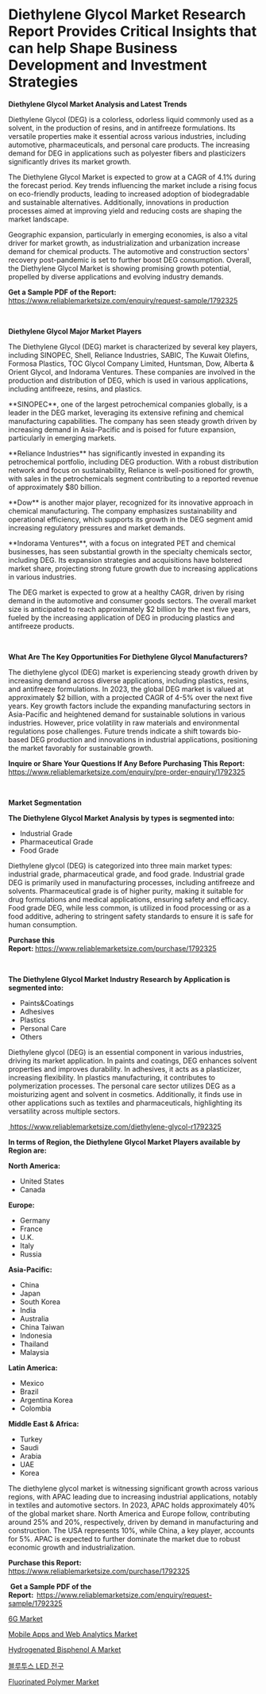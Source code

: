 <p><h1>Diethylene Glycol Market Research Report Provides Critical Insights that can help Shape Business Development and Investment Strategies</h1></p><p><strong>Diethylene Glycol Market Analysis and Latest Trends</strong></p>
<p><p>Diethylene Glycol (DEG) is a colorless, odorless liquid commonly used as a solvent, in the production of resins, and in antifreeze formulations. Its versatile properties make it essential across various industries, including automotive, pharmaceuticals, and personal care products. The increasing demand for DEG in applications such as polyester fibers and plasticizers significantly drives its market growth.</p><p>The Diethylene Glycol Market is expected to grow at a CAGR of 4.1% during the forecast period. Key trends influencing the market include a rising focus on eco-friendly products, leading to increased adoption of biodegradable and sustainable alternatives. Additionally, innovations in production processes aimed at improving yield and reducing costs are shaping the market landscape. </p><p>Geographic expansion, particularly in emerging economies, is also a vital driver for market growth, as industrialization and urbanization increase demand for chemical products. The automotive and construction sectors' recovery post-pandemic is set to further boost DEG consumption. Overall, the Diethylene Glycol Market is showing promising growth potential, propelled by diverse applications and evolving industry demands.</p></p>
<p><strong>Get a Sample PDF of the Report:&nbsp;</strong> <a href="https://www.reliablemarketsize.com/enquiry/request-sample/1792325?utm_campaign=1103&utm_medium=2&utm_source=Github&utm_content=ia&utm_term=14112024&utm_id=diethylene-glycol">https://www.reliablemarketsize.com/enquiry/request-sample/1792325</a></p>
<p>&nbsp;</p>
<p><strong>Diethylene Glycol Major Market Players</strong></p>
<p><p>The Diethylene Glycol (DEG) market is characterized by several key players, including SINOPEC, Shell, Reliance Industries, SABIC, The Kuwait Olefins, Formosa Plastics, TOC Glycol Company Limited, Huntsman, Dow, Alberta & Orient Glycol, and Indorama Ventures. These companies are involved in the production and distribution of DEG, which is used in various applications, including antifreeze, resins, and plastics.</p><p>**SINOPEC**, one of the largest petrochemical companies globally, is a leader in the DEG market, leveraging its extensive refining and chemical manufacturing capabilities. The company has seen steady growth driven by increasing demand in Asia-Pacific and is poised for future expansion, particularly in emerging markets.</p><p>**Reliance Industries** has significantly invested in expanding its petrochemical portfolio, including DEG production. With a robust distribution network and focus on sustainability, Reliance is well-positioned for growth, with sales in the petrochemicals segment contributing to a reported revenue of approximately $80 billion.</p><p>**Dow** is another major player, recognized for its innovative approach in chemical manufacturing. The company emphasizes sustainability and operational efficiency, which supports its growth in the DEG segment amid increasing regulatory pressures and market demands.</p><p>**Indorama Ventures**, with a focus on integrated PET and chemical businesses, has seen substantial growth in the specialty chemicals sector, including DEG. Its expansion strategies and acquisitions have bolstered market share, projecting strong future growth due to increasing applications in various industries.</p><p>The DEG market is expected to grow at a healthy CAGR, driven by rising demand in the automotive and consumer goods sectors. The overall market size is anticipated to reach approximately $2 billion by the next five years, fueled by the increasing application of DEG in producing plastics and antifreeze products.</p></p>
<p>&nbsp;</p>
<p><strong>What Are The Key Opportunities For Diethylene Glycol Manufacturers?</strong></p>
<p><p>The diethylene glycol (DEG) market is experiencing steady growth driven by increasing demand across diverse applications, including plastics, resins, and antifreeze formulations. In 2023, the global DEG market is valued at approximately $2 billion, with a projected CAGR of 4-5% over the next five years. Key growth factors include the expanding manufacturing sectors in Asia-Pacific and heightened demand for sustainable solutions in various industries. However, price volatility in raw materials and environmental regulations pose challenges. Future trends indicate a shift towards bio-based DEG production and innovations in industrial applications, positioning the market favorably for sustainable growth.</p></p>
<p><strong>Inquire or Share Your Questions If Any Before Purchasing This Report:</strong> <a href="https://www.reliablemarketsize.com/enquiry/pre-order-enquiry/1792325?utm_campaign=1103&utm_medium=2&utm_source=Github&utm_content=ia&utm_term=14112024&utm_id=diethylene-glycol">https://www.reliablemarketsize.com/enquiry/pre-order-enquiry/1792325</a></p>
<p>&nbsp;</p>
<p><strong>Market Segmentation</strong></p>
<p><strong>The Diethylene Glycol Market Analysis by types is segmented into:</strong></p>
<p><ul><li>Industrial Grade</li><li>Pharmaceutical Grade</li><li>Food Grade</li></ul></p>
<p><p>Diethylene glycol (DEG) is categorized into three main market types: industrial grade, pharmaceutical grade, and food grade. Industrial grade DEG is primarily used in manufacturing processes, including antifreeze and solvents. Pharmaceutical grade is of higher purity, making it suitable for drug formulations and medical applications, ensuring safety and efficacy. Food grade DEG, while less common, is utilized in food processing or as a food additive, adhering to stringent safety standards to ensure it is safe for human consumption.</p></p>
<p><strong>Purchase this Report:&nbsp;</strong><a href="https://www.reliablemarketsize.com/purchase/1792325?utm_campaign=1103&utm_medium=2&utm_source=Github&utm_content=ia&utm_term=14112024&utm_id=diethylene-glycol">https://www.reliablemarketsize.com/purchase/1792325</a></p>
<p>&nbsp;</p>
<p><strong>The Diethylene Glycol Market Industry Research by Application is segmented into:</strong></p>
<p><ul><li>Paints&Coatings</li><li>Adhesives</li><li>Plastics</li><li>Personal Care</li><li>Others</li></ul></p>
<p><p>Diethylene glycol (DEG) is an essential component in various industries, driving its market application. In paints and coatings, DEG enhances solvent properties and improves durability. In adhesives, it acts as a plasticizer, increasing flexibility. In plastics manufacturing, it contributes to polymerization processes. The personal care sector utilizes DEG as a moisturizing agent and solvent in cosmetics. Additionally, it finds use in other applications such as textiles and pharmaceuticals, highlighting its versatility across multiple sectors.</p></p>
<p><a href="https://www.reliablemarketsize.com/diethylene-glycol-r1792325?utm_campaign=1103&utm_medium=2&utm_source=Github&utm_content=ia&utm_term=14112024&utm_id=diethylene-glycol">&nbsp;https://www.reliablemarketsize.com/diethylene-glycol-r1792325</a></p>
<p><strong>In terms of Region, the Diethylene Glycol Market Players available by Region are:</strong></p>
<p>
    <p> <strong> North America: </strong>
        <ul>
            <li>United States</li>
            <li>Canada</li>
        </ul>
        </p> 
    <p> <strong> Europe: </strong>
        <ul>
            <li>Germany</li>
            <li>France</li>
            <li>U.K.</li>
            <li>Italy</li>
            <li>Russia</li>
        </ul>
        </p> 
    <p> <strong> Asia-Pacific: </strong>
        <ul>
            <li>China</li>
            <li>Japan</li>
            <li>South Korea</li>
            <li>India</li>
            <li>Australia</li>
            <li>China Taiwan</li>
            <li>Indonesia</li>
            <li>Thailand</li>
            <li>Malaysia</li>
        </ul>
        </p> 
    <p> <strong> Latin America: </strong>
        <ul>
            <li>Mexico</li>
            <li>Brazil</li>
            <li>Argentina Korea</li>
            <li>Colombia</li>
        </ul>
        </p> 
    <p> <strong> Middle East & Africa: </strong>
        <ul>
            <li>Turkey</li>
            <li>Saudi</li>
            <li>Arabia</li>
            <li>UAE</li>
            <li>Korea</li>
        </ul>
    </p>
    </p>
<p><p>The diethylene glycol market is witnessing significant growth across various regions, with APAC leading due to increasing industrial applications, notably in textiles and automotive sectors. In 2023, APAC holds approximately 40% of the global market share. North America and Europe follow, contributing around 25% and 20%, respectively, driven by demand in manufacturing and construction. The USA represents 10%, while China, a key player, accounts for 5%. APAC is expected to further dominate the market due to robust economic growth and industrialization.</p></p>
<p><strong>Purchase this Report: </strong><a href="https://www.reliablemarketsize.com/purchase/1792325?utm_campaign=1103&utm_medium=2&utm_source=Github&utm_content=ia&utm_term=14112024&utm_id=diethylene-glycol">https://www.reliablemarketsize.com/purchase/1792325</a></p>
<p>&nbsp;<strong>Get a Sample PDF of the Report:&nbsp;&nbsp;</strong><a href="https://www.reliablemarketsize.com/enquiry/request-sample/1792325?utm_campaign=1103&utm_medium=2&utm_source=Github&utm_content=ia&utm_term=14112024&utm_id=diethylene-glycol">https://www.reliablemarketsize.com/enquiry/request-sample/1792325</a></p>
<p><strong></strong></p>
<p><p><a href="https://issuu.com/reportprime-2/docs/6g-market-size-2030.pptx_b40d597dce3c85?utm_campaign=1103&utm_medium=2&utm_source=Github&utm_content=ia&utm_term=14112024&utm_id=diethylene-glycol">6G Market</a></p><p><a href="https://issuu.com/reportprime-2/docs/mobile-apps-and-web-analytics-marke_178d55344e977b?utm_campaign=1103&utm_medium=2&utm_source=Github&utm_content=ia&utm_term=14112024&utm_id=diethylene-glycol">Mobile Apps and Web Analytics Market</a></p><p><a href="https://www.linkedin.com/pulse/hydrogenated-bisphenol-market-revolution-2024-2031-qmx2e?utm_campaign=1103&utm_medium=2&utm_source=Github&utm_content=ia&utm_term=14112024&utm_id=diethylene-glycol">Hydrogenated Bisphenol A Market</a></p><p><a href="https://github.com/sougarounis/Market-Research-Report-List-6/blob/main/629079424136.md?utm_campaign=1103&utm_medium=2&utm_source=Github&utm_content=ia&utm_term=14112024&utm_id=diethylene-glycol">블루투스 LED 전구</a></p><p><a href="https://github.com/gdfhhhj/Market-Research-Report-List-6/blob/main/fluorinated-polymer-market.md?utm_campaign=1103&utm_medium=2&utm_source=Github&utm_content=ia&utm_term=14112024&utm_id=diethylene-glycol">Fluorinated Polymer Market</a></p></p>
